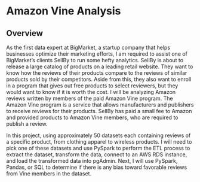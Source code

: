 # Amazon Vine Analysis
## Overview
As the first data expert at BigMarket, a startup company that helps businesses optimize their marketing efforts, I am required to assist one of BigMarket’s clients SellBy to run some hefty analytics. SellBy is about to release a large catalog of products on a leading retail website. They want to know how the reviews of their products compare to the reviews of similar products sold by their competitors. Aside from this, they also want to enroll in a program that gives out free products to select reviewers, but they would want to know if it is worth the cost.
I will be analyzing Amazon reviews written by members of the paid Amazon Vine program. The Amazon Vine program is a service that allows manufacturers and publishers to receive reviews for their products. SellBy has paid a small fee to Amazon and provided products to Amazon Vine members, who are required to publish a review.

In this project, using approximately 50 datasets each containing reviews of a specific product, from clothing apparel to wireless products. I will need to pick one of these datasets and use PySpark to perform the ETL process to extract the dataset, transform the data, connect to an AWS RDS instance, and load the transformed data into pgAdmin. 
Next, I will use PySpark, Pandas, or SQL to determine if there is any bias toward favorable reviews from Vine members in the dataset. 





